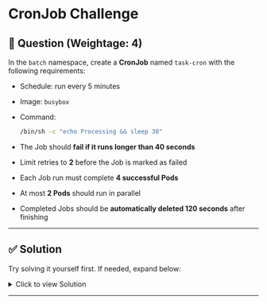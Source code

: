 # CronJob Challenge

## 🔹 Question (Weightage: 4)

In the `batch` namespace, create a **CronJob** named `task-cron` with the following requirements:

* Schedule: run every 5 minutes
* Image: `busybox`
* Command:

  ```bash
  /bin/sh -c "echo Processing && sleep 30"
  ```
* The Job should **fail if it runs longer than 40 seconds**
* Limit retries to **2** before the Job is marked as failed
* Each Job run must complete **4 successful Pods**
* At most **2 Pods** should run in parallel
* Completed Jobs should be **automatically deleted 120 seconds** after finishing

---

## ✅ Solution

Try solving it yourself first. If needed, expand below:

<details>
<summary>Click to view Solution</summary>

```yaml
apiVersion: batch/v1
kind: Job
metadata:
  name: deadline-demo
spec:
  completions: 3
  parallelism: 2
  backoffLimit: 1
  activeDeadlineSeconds: 120   # 🔵 Job-level: whole job must finish within 120s
  template:
    spec:
      activeDeadlineSeconds: 40  # 🟢 Pod-level: each Pod killed if it runs > 40s
      containers:
      - name: test
        image: busybox
        command: ["sleep", "200"]
      restartPolicy: Never
```

</details>

---
